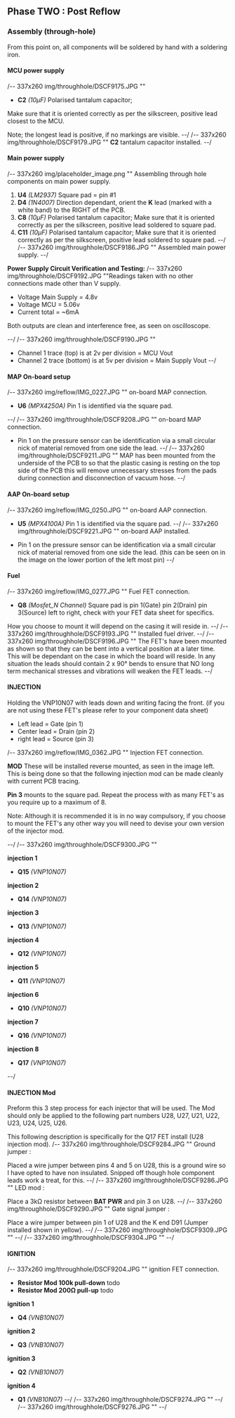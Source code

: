 ## Phase TWO : Post Reflow
### Assembly (through-hole)

From this point on, all components will be soldered by hand with a soldering iron.

#### MCU power supply
/-- 337x260 img/throughhole/DSCF9175.JPG ""

- **C2** *(10µF)* Polarised tantalum capacitor;
 
Make sure that it is oriented correctly as per the silkscreen, positive lead closest to the MCU. 

Note; the longest lead is positive, if no markings are visible. 
--/
/-- 337x260 img/throughhole/DSCF9179.JPG "" **C2** tantalum capacitor installed.
--/

#### Main power supply ####
/-- 337x260 img/placeholder_image.png "" Assembling through hole components on main power supply.

 1. **U4**  *(LM2937)* Square pad = pin #1
 2. **D4**  *(1N4007)* Direction dependant, orient the **K** lead (marked with a white band) to the RIGHT of the PCB.
 3. **C8**  *(10µF)* Polarised tantalum capacitor; Make sure that it is oriented correctly as per the silkscreen, positive lead soldered to square pad. 
 4. **C11** *(10µF)* Polarised tantalum capacitor; Make sure that it is oriented correctly as per the silkscreen, positive lead soldered to square pad.
--/
/-- 337x260 img/throughhole/DSCF9186.JPG "" Assembled main power supply.
--/


**Power Supply Circuit Verification and Testing:** 
/-- 337x260 img/throughhole/DSCF9192.JPG ""Readings taken with no other connections made other than V supply.

- Voltage Main Supply = 4.8v 
- Voltage MCU = 5.06v 
- Current total = ~6mA

Both outputs are clean and interference free, as seen on oscilloscope. 

--/
/-- 337x260 img/throughhole/DSCF9190.JPG "" 
- Channel 1 trace (top) is at 2v per division = MCU Vout 
- Channel 2 trace (bottom) is at 5v per division = Main Supply Vout
--/

#### MAP On-board setup ####
/-- 337x260 img/reflow/IMG_0227.JPG "" on-board MAP connection.

- **U6** *(MPX4250A)* Pin 1 is identified via the square pad.

--/
/-- 337x260 img/throughhole/DSCF9208.JPG "" on-board MAP connection.

- Pin 1 on the pressure sensor can be identification via a small circular nick of material removed from one side the lead. 
--/
/-- 337x260 img/throughhole/DSCF9211.JPG "" MAP has been mounted from the underside of the PCB to so that the plastic casing is resting on the top side of the PCB this will remove unnecessary stresses from the pads during connection and disconnection of vacuum hose.
--/

#### AAP On-board setup ####
/-- 337x260 img/reflow/IMG_0250.JPG "" on-board AAP connection.

- **U5** *(MPX4100A)* Pin 1 is identified via the square pad.
--/
/-- 337x260 img/throughhole/DSCF9221.JPG "" on-board AAP installed.

- Pin 1 on the pressure sensor can be identification via a small circular nick of material removed from one side the lead. (this can be seen on in the image on the lower portion of the left most pin)
--/

#### Fuel ####
/-- 337x260 img/reflow/IMG_0277.JPG "" Fuel FET connection.

- **Q8**  *(Mosfet_N Channel)* Square pad is pin 1(Gate) pin 2(Drain) pin 3(Source) left to right, check with your FET data sheet for specifics. 

How you choose to mount it will depend on the casing it will reside in. 
--/
/-- 337x260 img/throughhole/DSCF9193.JPG "" Installed fuel driver.
--/
/-- 337x260 img/throughhole/DSCF9196.JPG "" The FET's have been mounted as shown so that they can be bent into a vertical position at a later time. This will be dependant on the case in which the board will reside. In any situation the leads should contain 2 x 90&deg; bends to ensure that NO long term mechanical stresses and vibrations will weaken the FET leads.
--/

#### INJECTION #### 

Holding the VNP10N07 with leads down and writing facing the front. (if you are not using these FET's please refer to your component data sheet)

- Left lead = Gate (pin 1)
- Center lead = Drain (pin 2)
- right lead = Source (pin 3)

/-- 337x260 img/reflow/IMG_0362.JPG "" Injection FET connection.

**MOD** These will be installed reverse mounted, as seen in the image left. This is being done so that the following injection mod can be made cleanly with current PCB tracing. 

**Pin 3** mounts to the square pad.
Repeat the process with as many FET's as you require up to a maximum of 8.

Note: Although it is recommended it is in no way compulsory, if you choose to mount the FET's any other way you will need to devise your own version of the injector mod.

--/
/-- 337x260 img/throughhole/DSCF9300.JPG "" 

**injection 1**
- **Q15**  *(VNP10N07)*

**injection 2**
- **Q14**  *(VNP10N07)*

**injection 3**
- **Q13**  *(VNP10N07)*

**injection 4**
- **Q12**  *(VNP10N07)*

**injection 5**
- **Q11**  *(VNP10N07)*

**injection 6**
- **Q10**  *(VNP10N07)*

**injection 7**
- **Q16**  *(VNP10N07)*

**injection 8**
- **Q17**  *(VNP10N07)*

--/
#### INJECTION Mod ####
Preform this 3 step process for each injector that will be used. The Mod should only be applied to the following part numbers U28, U27, U21, U22, U23, U24, U25, U26.

This following description is specifically for the Q17 FET install (U28 injection mod).
/-- 337x260 img/throughhole/DSCF9284.JPG "" Ground jumper : 

Placed a wire jumper between pins 4 and 5 on U28, this is a ground wire so I have opted to have non insulated. Snipped off though hole component leads work a treat, for this. 
--/
/-- 337x260 img/throughhole/DSCF9286.JPG "" LED mod :
 
Place a 3k&ohm; resistor between **BAT PWR** and pin 3 on U28.
--/
/-- 337x260 img/throughhole/DSCF9290.JPG "" Gate signal jumper : 

Place a wire jumper between pin 1 of U28 and the K end D91 (Jumper installed shown in yellow). 
--/
/-- 337x260 img/throughhole/DSCF9309.JPG ""
--/
/-- 337x260 img/throughhole/DSCF9304.JPG ""
--/

#### IGNITION #### 
/-- 337x260 img/throughhole/DSCF9204.JPG "" ignition FET connection.

- **Resistor Mod 100k pull-down** todo	
- **Resistor Mod 200Ω pull-up**	 todo

**ignition 1**
- **Q4**	*(VNB10N07)*

**ignition 2**
- **Q3**	*(VNB10N07)*

**ignition 3**
- **Q2**	*(VNB10N07)*

**ignition 4**
- **Q1**	*(VNB10N07)*
--/
/-- 337x260 img/throughhole/DSCF9274.JPG ""
--/
/-- 337x260 img/throughhole/DSCF9276.JPG ""
--/
